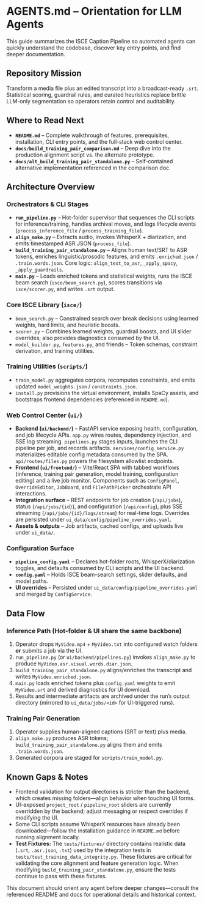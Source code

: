 # AGENTS.md – Orientation for LLM Agents

This guide summarizes the ISCE Caption Pipeline so automated agents can quickly understand the codebase, discover key entry points, and find deeper documentation.

## Repository Mission
Transform a media file plus an edited transcript into a broadcast-ready `.srt`. Statistical scoring, guardrail rules, and curated heuristics replace brittle LLM-only segmentation so operators retain control and auditability.

## Where to Read Next
- **`README.md`** – Complete walkthrough of features, prerequisites, installation, CLI entry points, and the full-stack web control center.
- **`docs/build_training_pair_comparison.md`** – Deep dive into the production alignment script vs. the alternate prototype.
- **`docs/alt_build_training_pair_standalone.py`** – Self-contained alternative implementation referenced in the comparison doc.

## Architecture Overview

### Orchestrators & CLI Stages
- **`run_pipeline.py`** – Hot-folder supervisor that sequences the CLI scripts for inference/training, handles archival moves, and logs lifecycle events (`process_inference_file` / `process_training_file`).
- **`align_make.py`** – Extracts audio, invokes WhisperX + diarization, and emits timestamped ASR JSON (`process_file`).
- **`build_training_pair_standalone.py`** – Aligns human text/SRT to ASR tokens, enriches linguistic/prosodic features, and emits `.enriched.json` / `.train.words.json`. Core logic: `align_text_to_asr`, `_apply_spacy`, `_apply_guardrails`.
- **`main.py`** – Loads enriched tokens and statistical weights, runs the ISCE beam search (`isce/beam_search.py`), scores transitions via `isce/scorer.py`, and writes `.srt` output.

### Core ISCE Library (`isce/`)
- `beam_search.py` – Constrained search over break decisions using learned weights, hard limits, and heuristic boosts.
- `scorer.py` – Combines learned weights, guardrail boosts, and UI slider overrides; also provides diagnostics consumed by the UI.
- `model_builder.py`, `features.py`, and friends – Token schemas, constraint derivation, and training utilities.

### Training Utilities (`scripts/`)
- `train_model.py` aggregates corpora, recomputes constraints, and emits updated `model_weights.json` / `constraints.json`.
- `install.py` provisions the virtual environment, installs SpaCy assets, and bootstraps frontend dependencies (referenced in `README.md`).

### Web Control Center (`ui/`)
- **Backend (`ui/backend/`)** – FastAPI service exposing health, configuration, and job lifecycle APIs. `app.py` wires routes, dependency injection, and SSE log streaming. `pipelines.py` stages inputs, launches the CLI pipeline per job, and records artifacts. `services/config_service.py` materializes editable config metadata consumed by the SPA. `api/routes/files.py` powers the filesystem allowlist endpoints.
- **Frontend (`ui/frontend/`)** – Vite/React SPA with tabbed workflows (inference, training pair generation, model training, configuration editing) and a live job monitor. Components such as `ConfigPanel`, `OverrideEditor`, `JobBoard`, and `FilePathPicker` orchestrate API interactions.
- **Integration surface** – REST endpoints for job creation (`/api/jobs`), status (`/api/jobs/{id}`), and configuration (`/api/config`), plus SSE streaming (`/api/jobs/{id}/logs/stream`) for real-time logs. Overrides are persisted under `ui_data/config/pipeline_overrides.yaml`.
- **Assets & outputs** – Job artifacts, cached configs, and uploads live under `ui_data/`.

### Configuration Surface
- **`pipeline_config.yaml`** – Declares hot-folder roots, WhisperX/diarization toggles, and defaults consumed by CLI scripts and the UI backend.
- **`config.yaml`** – Holds ISCE beam-search settings, slider defaults, and model paths.
- **UI overrides** – Persisted under `ui_data/config/pipeline_overrides.yaml` and merged by `ConfigService`.

## Data Flow

### Inference Path (Hot-folder & UI share the same backbone)
1. Operator drops `MyVideo.mp4` + `MyVideo.txt` into configured watch folders **or** submits a job via the UI.
2. `run_pipeline.py` (or `ui/backend/pipelines.py`) invokes `align_make.py` to produce `MyVideo.asr.visual.words.diar.json`.
3. `build_training_pair_standalone.py` aligns/enriches the transcript and writes `MyVideo.enriched.json`.
4. `main.py` loads enriched tokens plus `config.yaml` weights to emit `MyVideo.srt` and derived diagnostics for UI download.
5. Results and intermediate artifacts are archived under the run’s output directory (mirrored to `ui_data/jobs/<id>` for UI-triggered runs).

### Training Pair Generation
1. Operator supplies human-aligned captions (SRT or text) plus media.
2. `align_make.py` produces ASR tokens; `build_training_pair_standalone.py` aligns them and emits `.train.words.json`.
3. Generated corpora are staged for `scripts/train_model.py`.

## Known Gaps & Notes
- Frontend validation for output directories is stricter than the backend, which creates missing folders—align behavior when touching UI forms.
- UI-exposed `project_root` / `pipeline_root` sliders are currently overridden by the backend; adjust messaging or respect overrides if modifying the UI.
- Some CLI scripts assume WhisperX resources have already been downloaded—follow the installation guidance in `README.md` before running alignment locally.
- **Test Fixtures:** The `tests/fixtures/` directory contains realistic data (`.srt`, `.asr.json`, `.txt`) used by the integration tests in `tests/test_training_data_integrity.py`. These fixtures are critical for validating the core alignment and feature generation logic. When modifying `build_training_pair_standalone.py`, ensure the tests continue to pass with these fixtures.

This document should orient any agent before deeper changes—consult the referenced README and docs for operational details and historical context.
